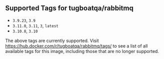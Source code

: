 ## Supported Tags for tugboatqa/rabbitmq

* `3.9.23`, `3.9`
* `3.11.0`, `3.11`, `3`, `latest`
* `3.10.8`, `3.10`

The above tags are currently supported. Visit https://hub.docker.com/r/tugboatqa/rabbitmq/tags/ to see a list of all available tags for this image, including those that are no longer supported.
